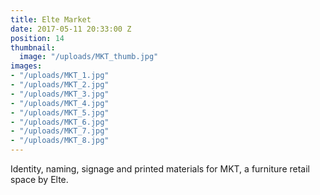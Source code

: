 ```yaml
---
title: Elte Market
date: 2017-05-11 20:33:00 Z
position: 14
thumbnail:
  image: "/uploads/MKT_thumb.jpg"
images:
- "/uploads/MKT_1.jpg"
- "/uploads/MKT_2.jpg"
- "/uploads/MKT_3.jpg"
- "/uploads/MKT_4.jpg"
- "/uploads/MKT_5.jpg"
- "/uploads/MKT_6.jpg"
- "/uploads/MKT_7.jpg"
- "/uploads/MKT_8.jpg"
---
```


Identity, naming, signage and printed materials for MKT, a furniture retail space by Elte.